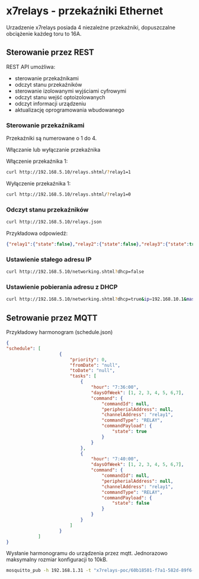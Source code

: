 # x7relays - przekaźniki Ethernet

Urzadzenie x7relays posiada 4 niezależne przekaźniki, dopuszczalne obciążenie każdeg toru to 16A.


<!-- For full documentation visit [mkdocs.org](https://www.mkdocs.org). -->

## Sterowanie przez REST

REST API umożliwa:

 * sterowanie przekaźnikami
 * odczyt stanu przekaźników
 * sterowanie izolowanymi wyjściami cyfrowymi
 * odczyt stanu wejść optoizolowanych
 * odczyt informacji  urządzeniu
 * aktualizację oprogramowania wbudowanego

### Sterowanie przekaźnikami 


Przekaźniki są numerowane o 1 do 4.

Włączanie lub wyłączanie przekaźnika

Włączenie przekaźnika 1: 
```bash
curl http://192.168.5.10/relays.shtml/?relay1=1
```

Wyłączenie przekaźnika 1: 

```bash 
curl http://192.168.5.10/relays.shtml/?relay1=0
```

### Odczyt stanu przekaźników

```bash
curl http://192.168.5.10/relays.json
```
Przykładowa odpowiedź:
```json
{"relay1":{"state":false},"relay2":{"state":false},"relay3":{"state":true},"relay4":{"state":false}}
```

### Ustawienie stałego adresu IP

```bash 
curl http://192.168.5.10/networking.shtml?dhcp=false
```

### Ustawienie pobierania adresu z DHCP

```bash 
curl http://192.168.5.10/networking.shtml?dhcp=true&ip=192.168.10.1&mask=255.255.255.0&gw=192.168.10.1&dns=192.168.10.1
```

## Setrowanie przez MQTT

Przykładowy harmonogram (schedule.json)
```json
{
"schedule": [
                    {
                        "priority": 0,
                        "fromDate": "null",
                        "toDate": "null",
                        "tasks": [
                            {
                                "hour": "7:36:00",
                                "daysOfWeek": [1, 2, 3, 4, 5, 6,7],
                                "command": {
                                    "commandId": null,
                                    "peripherialAddress": null,
                                    "channelAddress": "relay1",
                                    "commandType": "RELAY",
                                    "commandPayload": {
                                        "state": true
                                    }
                                }
                            },
                            {
                                "hour": "7:40:00",
                                "daysOfWeek": [1, 2, 3, 4, 5, 6,7],
                                "command": {
                                    "commandId": null,
                                    "peripherialAddress": null,
                                    "channelAddress": "relay1",
                                    "commandType": "RELAY",
                                    "commandPayload": {
                                        "state": false
                                    }
                                }
                            }
                        ]
                    }
            ]
}
```

Wysłanie harmonogramu do urządzenia przez mqtt. Jednorazowo maksymalny rozmiar konfiguracji to 10kB.

```bash
mosquitto_pub -h 192.168.1.31 -t "x7relays-poc/60b18501-f7a1-582d-89f6-fc1d096d234b/config" -f schedule.json
```



